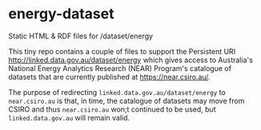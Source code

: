 # energy-dataset
Static HTML &amp; RDF files for /dataset/energy

This tiny repo contains a couple of files to support the Persistent URI <http://linked.data.gov.au/dataset/energy> which gives access to Australia's National Energy Analytics Research (NEAR) Program's catalogue of datasets that are currently published at <https://near.csiro.au/>.

The purpose of redirecting `linked.data.gov.au/dataset/energy` to `near.csiro.au` is that, in time, the catalogue of datasets may move from CSIRO and thus `near.csiro.au` won;t continued to be used, but `linked.data.gov.au` will remain valid.

